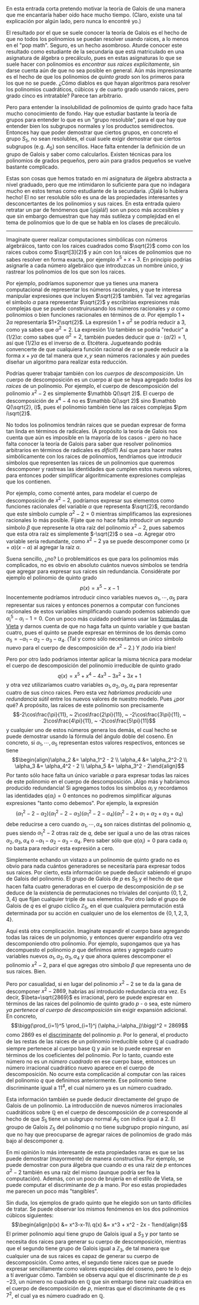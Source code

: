 En esta entrada corta pretendo motivar la teoría de Galois de una manera que me encantaría haber oído hace mucho tiempo. (Claro, existe una tal explicación por algún lado, pero nunca lo encontré yo.)

El resultado por el que se suele conocer la teoría de Galois es el hecho de que no todos los polinomios se puedan resolver usando raices, a lo menos en el "pop math". Seguro, es un hecho asombroso. Aturde conocer este resultado como estudiante de la secundaria que está matriculado en una asignatura de álgebra o precálculo, pues en estas asignaturas lo que se suele hacer con polinomios es *encontrar sus raices explícitamente*, sin darse cuenta aún de que no sea posible en general. Aún más impresionante es el hecho de que los polinomios de *quinto grado* son los primeros para los que no se puede. ¿Cómo diablos es que hayan algoritmos para resolver los polinomios cuadráticos, cúbicos y de cuarto grado usando raices, pero grado cinco es intratable? Parece tan arbitrario.

Pero para entender la insolubilidad de polinomios de quinto grado hace falta mucho conocimiento de fondo. Hay que estudiar bastante la teoría de grupos para entender lo que es un "grupo resoluble", para el que hay que entender bien los subgrupos normales y los productos semidirectos. Entonces hay que poder demostrar que ciertos grupos, en concreto el grupo $S_5$, no sean resolubles, el cual suele exigir demostrar que ciertos subgrupos (e.g. $A_5$) son sencillos. Hace falta entender la definición de un grupo de Galois y saber como calcularlos. Existen técnicas para los polinomios de grados pequeños, pero aún para grados pequeños se vuelve bastante complicado.

Estas son cosas que hemos tratado en mi asignatura de álgebra abstracta a nivel graduado, pero que me intimidaron lo suficiente para que no indagara mucho en estos temas como estudiante de la secundaria. ¡Ojalá lo hubiera hecho! El no ser resoluble sólo es una de las propiedades interesantes y desconcertantes de los polinomios y sus raices. En esta entrada quiero retratar un par de fenómenos que (¡ojalá!) son un poco más accesibles y que sin embargo demuestran que hay más sutileza y complejidad en el tema de polinomios que lo de que se habla en los clases de precálculo.

<hr>

Imagínate querer realizar computaciones simbólicas con números algebráicos, tanto con los raices cuadrados como $\sqrt{2}$ como con los raices cubos como $\sqrt[3]{2}$ y aún con los raices de polinomios que no sabes resolver en forma exacta, por ejemplo $x^5+x+3$. En principio podrías asignarle a cada número algebráico que introduzcas un nombre único, y rastrear los polinomios de los que son los raices.

Por ejemplo, podríamos suponemor que ya tienes una manera computacional de representar los números racionales, y que te interesa manipular expresiones que incluyen $\sqrt{2}$ también. Tal vez agregarías el símbolo $\alpha$ para representar $\sqrt{2}$ y escribirías expresiones más complejas que se puede construirusando los números racionales y $\alpha$ como polinomios o bien funciones racionales en términos de $\alpha$. Por ejemplo $1+2\alpha$ representaría $1+2\sqrt{2}$. La expresión $1+\alpha^2$ se podría reducir a $3$, como ya sabes que $\alpha^2 = 2$. La expresión $1/\alpha$ también se podría "reducir" a $(1/2)\alpha$: como sabes que $\alpha^2 = 2$, también puedes deducir que $\alpha\cdot(\alpha/2) = 1$, así que $(1/2)\alpha$ es el inverso de $\alpha$. Etcétera. Jugueteando podrás convencerte de que cualquiera función racional de $\alpha$ se puede reducir a la forma $x+y\alpha$ de tal manera que $x,y$ sean números racionales y aún puedes diseñar un algoritmo para realizar esta reducción. 

Podrías querer trabajar también con los *cuerpos de descomposición*. Un cuerpo de descomposición es un cuerpo al que se haya agregado *todos los raices* de un polinomio. Por ejemplo, el cuerpo de descomposición del polinomio $x^2-2$ es simplemente $\mathbb Q(\sqrt 2)$. El cuerpo de descomposición de $x^4-4$ no es $\mathbb Q(\sqrt 2)$ sino $\mathbb Q(\sqrt{2}, i)$, pues el polinomio también tiene las raices complejas $\pm i\sqrt{2}$.

No todos los polinomios tendrán raices que se puedan expresar de forma tan linda en términos de radicales. (A propósito la teoría de Galois nos cuenta que aún es imposible en la mayoría de los casos - ¡pero no hace falta conocer la teoría de Galois para saber que resolver polinomios arbitrarios en términos de radicales es *difícil*!) Así que para hacer mates simbólicamente con los raices de polinomios, tendríamos que introducir símbolos que representen las raices de un polinomios que queremos descomponer y rastreas las identidades que cumplen estos nuevos valores, para entonces poder simplificar algorítmicamente expresiones complejas que los contienen. 

Por ejemplo, como comenté antes, para modelar el cuerpo de descomposición de $x^2-2$, podríamos expresar sus elementos como funciones racionales del variable $\alpha$ que representa $\sqrt{2}$, recordando que este símbolo cumple $\alpha^2-2=0$ mientras simplificamos las expresiones racionales lo más posible. Fíjate que no hace falta introducir un *segundo* símbolo $\beta$ que represente la otra raíz del polinomio $x^2-2$, pues sabemos que esta otra raíz es simplemente $-\sqrt{2}$ o sea $-\alpha$. Agregar otro variable sería redundante, como $x^2-2$ ya se puede descomponer como $(x+\alpha)(x-\alpha)$ al agregar la raíz $\alpha$.

Suena sencillo, ¿no? Lo problemáticos es que para los polinomios más complicados, no es obvio en absoluto cuántos nuevos símbolos se tendría que agregar para expresar sus raices sin redundancia. Considérate por ejemplo el polinomio de quinto grado $$p(x) = x^5-x-1$$ Inocentemente podríamos introducir cinco variables nuevos $\alpha_1,\cdots,\alpha_5$ para representar sus raices y entonces ponernos a computar con funciones racionales de estos variables simplificando cuando podemos sabiendo que $\alpha_i^5-\alpha_i-1=0$. Con un poco más cuidado podríamos usar las [fórmulas de Vieta](https://en.wikipedia.org/wiki/Vieta%27s_formulas) y darnos cuenta de que no haga falta un quinto variable y que bastan cuatro, pues el quinto se puede expresar en términos de los demás como $\alpha_5 = -\alpha_1 -\alpha_2 -\alpha_3 -\alpha_4$. (Tal y como sólo necesitamos un único símbolo nuevo para el cuerpo de descomposición de $x^2-2$.) Y ¡todo iría bien!

Pero por otro lado podríamos intentar aplicar la misma técnica para modelar el cuerpo de descomposición del polinomio irreducible de quinto grado $$q(x) = x^5 + x^4 - 4x^3 - 3x^2 + 3x + 1$$ y otra vez utilizaríamos cuatro variables $\alpha_1,\alpha_2,\alpha_3,\alpha_4$ para representar cuatro de sus cinco raices. Pero esta vez *habríamos producido una redundancia sútil* entre los nuevos valores de nuestro modelo. Pues ¿por qué? A propósito, las raices de este polinomio son precisamente $$-2\cos\frac{\pi}{11}, ~ 2\cos\frac{2\pi}{11}, ~ -2\cos\frac{3\pi}{11}, ~ 2\cos\frac{4\pi}{11}, ~ -2\cos\frac{5\pi}{11}$$ y cualquier uno de estos números genera los demás, el cual hecho se puede demostrar usando la fórmula del ángulo doble del coseno. En concreto, si $\alpha_1,\cdots,\alpha_5$ representan estos valores respectivos, entonces se tiene $$\begin{align}\alpha_2 &= \alpha_1^2 - 2 \\ \alpha_4 &= \alpha_2^2-2 \\ \alpha_3 &= \alpha_4^2 - 2 \\ \alpha_5 &= \alpha_3^2 - 2\end{align}$$ Por tanto sólo hace falta un único variable $\alpha$ para expresar todas las raices de este polinomio en el cuerpo de descomposición. ¡Algo más y habríamos producido redundancia! Si agregamos todos los símbolos $\alpha_i$ y recordamos las identidades $q(\alpha_i)=0$ entonces no podremos simplificar algunas expresiones "tanto como debemos". Por ejemplo, la expresión $$\big(\alpha_1^2-2-\alpha_2\big)\big(\alpha_1^2-2-\alpha_3\big)\big(\alpha_1^2-2-\alpha_4\big)\big(\alpha_1^2-2+\alpha_1+\alpha_2+\alpha_3+\alpha_4\big)$$ debe reducirse a cero cuando $\alpha_1,\cdots,\alpha_4$ son raices distintas del polinomio $q$, pues siendo $\alpha_1^2-2$ otras raíz de $q$, debe ser igual a uno de las otras raices $\alpha_2,\alpha_3,\alpha_4$ o $-\alpha_1-\alpha_2-\alpha_3-\alpha_4$. Pero saber sólo que $q(\alpha_i)=0$ para cada $\alpha_i$ no basta para reducir esta expresión a cero.

Simplemente echando un vistazo a un polinomio de quinto grado no es obvio para nada cuántos generadores se necesitaría para expresar todos sus raices. Por cierto, esta información se puede deducir sabiendo el grupo de Galois del polinomio. El grupo de Galois de $p$ es $S_5$ y el hecho de que hacen falta cuatro generadoras en el cuerpo de descomposición de $p$ se deduce de la existencia de permutaciones no triviales del conjunto $\{0,1,2,3,4\}$ que fijan cualquier triple de sus elementos. Por otro lado el grupo de Galois de $q$ es el grupo cíclico $\mathbb Z_5$, en el que cualquiera permutación está determinada por su acción en cualquier uno de los elementos de $\{0,1,2,3,4\}$.

Aquí está otra complicación. Imagínate expandir el cuerpo base agregando todas las raices de un polynomio, y entonces querer expandirlo otra vez descomponiendo otro polinomio. Por ejemplo, supongamos que ya has decompuesto el polinomio $p$ que definimos antes y agregado cuatro variables nuevos $\alpha_1,\alpha_2,\alpha_3,\alpha_4$ y que ahora quieres descomponer el polinomio $x^2-2$, para el que agregas otro símbolo $\beta$ que representa uno de sus raices. Bien.

Pero por casualidad, si en lugar del polinomio $x^2-2$ se te da la gana de descomponer $x^2-2869$, habrías así introducido redundancia otra vez. Es decir, $\beta=\sqrt{2869}$ es irracional, pero se puede expresar en términos de las raices del polinomio de quinto grado $p$ - o sea, este número *ya pertenece al cuerpo de descomposición* sin exigir expansión adicional. En concreto, $$\bigg(\prod_{i=1}^5 \prod_{i=1}^j (\alpha_i-\alpha_j)\bigg)^2 = 2869$$ como $2869$ es el [discriminante](https://en.wikipedia.org/wiki/Discriminant) del polinomio $p$. Por lo general, el producto de las restas de las raices de un polinomio irreducible sobre $\mathbb Q$ al cuadrado siempre pertenece al cuerpo base $\mathbb Q$ y aún se lo puede expresar en términos de los coeficientes del polinomio. Por lo tanto, cuando este número no es un *número cuadrado* en ese cuerpo base, entonces un número irracional cuadrático nuevo aparece en el cuerpo de descomposición. No ocurre esta complicación al computar con las raices del polinomio $q$ que definimos anteriormente. Ese polinomio tiene discriminante igual a $11^4$, el cual número ya es un número cuadrado.

Esta información también se puede deducir directamente del grupo de Galois de un polinomio. La introducción de nuevos números irracionales cuadráticos sobre $\mathbb Q$ en el cuerpo de descomposición de $p$ corresponde al hecho de que $S_5$ tiene un subgrupo normal $A_5$ con índice igual a $2$. El groupo de Galois $\mathbb Z_5$ del polinomio $q$ no tiene subgrupo propio ninguno, así que no hay que preocuparse de agregar raices de polinomios de grado más bajo al descomponer $q$.

En mi opinión lo más interesante de esta propiedades raras es que se las puede demostrar (mayormente) de manera constructiva. Por ejemplo, se puede demostrar con pura álgebra que cuando $\alpha$ es una raíz de $p$ entonces $\alpha^2-2$ también es una raíz del mismo (aunque podría ser fea la computación). Además, con un poco de brujería en el estilo de Vieta, se puede computar el discriminante de $p$ a mano. Por eso estas propiedades me parecen un poco más "tangibles".

Sin duda, los ejemplos de grado quinto que he elegido son un tanto difíciles de tratar. Se puede observar los mismos fenómenos en los dos polinomios cúbicos siguientes: $$\begin{align}p(x) &= x^3-x-1\\ q(x) &= x^3 + x^2 - 2x - 1\end{align}$$ El primer polinomio aquí tiene grupo de Galois igual a $S_3$ y por tanto se necesita dos raices para generar su cuerpo de descomposición, mientras que el segundo tiene grupo de Galois igual a $\mathbb Z_3$, de tal manera que cualquier una de sus raices es capaz de generar su cuerpo de descomposición. Como antes, el segundo tiene raices que se puede expresar sencillamente como valores especiales del coseno, pero te lo dejo a tí averiguar cómo. También se observa aquí que el discriminante de $p$ es $-23$, un número no cuadrado en $\mathbb Q$ que sin embargo tiene raíz cuadrática en el cuerpo de descomposición de $p$, mientras que el discriminante de $q$ es $7^2$, el cual ya es número cuadrado en $\mathbb Q$.
